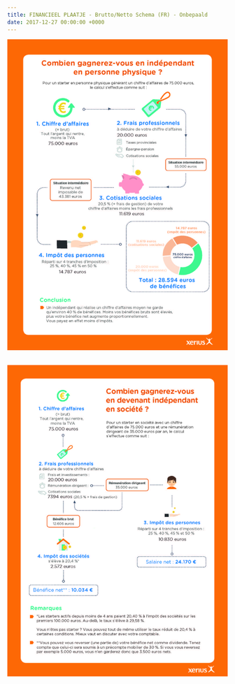 ```yaml
---
title: FINANCIEEL PLAATJE - Brutto/Netto Schema (FR) - Onbepaald
date: 2017-12-27 00:00:00 +0000
---
```

![](/uploads/2018/03/21/Xerius_infographic_hoeveel_verdienen_starter-FR.jpg)<br/> <br/>

![](/uploads/2018/03/21/Xerius_infographic_vennootschap_FR.jpg)